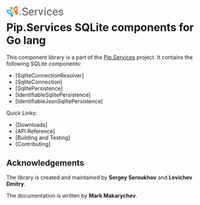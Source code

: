 # <img src="https://github.com/pip-services/pip-services/raw/master/design/Logo.png" alt="Pip.Services Logo" style="max-width:30%"> <br/> Pip.Services SQLite components for Go lang

This component library is a part of the [Pip.Services](https://github.com/pip-services/pip-services) project.
It contains the following SQLite components: 
 
 * [SqliteConnectionResolver]
 * [SqliteConnection]
 * [SqlitePersistence]
 * [IdentifiableSqlitePersistence]
 * [IdentifiableJsonSqlitePersistence]

Quick Links:

* [Downloads]
* [API Reference]
* [Building and Testing]
* [Contributing]

## Acknowledgements

The library is created and maintained by **Sergey Seroukhov** and **Levichev Dmitry**.

The documentation is written by **Mark Makarychev**.
